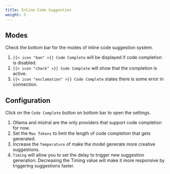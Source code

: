 ```yaml
---
title: Inline Code Suggestion
weight: 3
---
```


## Modes

Check the bottom bar for the modes of inline code suggestion system.

1. `{{< icon "ban" >}} Code Complete` will be displayed if code completion is disabled.
2. `{{< icon "check" >}} Code Complete` will show that the completion is active.
3. `{{< icon "exclamation" >}} Code Complete` states there is some error in connection.

## Configuration

Click on the `Code Complete` button on bottom bar to open the settings.

1. Ollama and mistral are the only providers that support code completion for now.
2. Set the `Max Tokens` to limit the length of code completion that gets generated.
3. Increase the `Temperature` of make the model generate more creative suggestions.
4. `Timing` will allow you to set the delay to trigger new suggestion generation. Decreasing the Timing value will make it more responsive by triggering suggestions faster.

